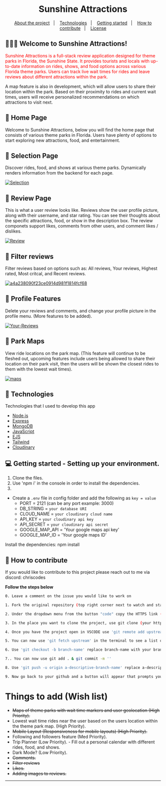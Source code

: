 <h1 align="center">
 Sunshine Attractions
</h1>

<p align="center">
  <a href="#-about-the-project">About the project</a>&nbsp;&nbsp;&nbsp;|&nbsp;&nbsp;&nbsp;
  <a href="#-technologies">Technologies</a>&nbsp;&nbsp;&nbsp;|&nbsp;&nbsp;&nbsp;
  <a href="#-getting-started">Getting started</a>&nbsp;&nbsp;&nbsp;|&nbsp;&nbsp;&nbsp;
  <a href="#-how-to-contribute">How to contribute</a>&nbsp;&nbsp;&nbsp;|&nbsp;&nbsp;&nbsp;
  <a href="#-license">License</a>
</p>

## 👨🏻‍💻 Welcome to Sunshine Attractions!

<p align="left" style="color: red;"> Sunshine Attractions is a full-stack review application designed for theme parks in Florida, the Sunshine State. It provides tourists and locals with up-to-date information on rides, shows, and food options across various Florida theme parks. Users can track live wait times for rides and leave reviews about different attractions within the park.

A map feature is also in development, which will allow users to share their location within the park. Based on their proximity to rides and current wait times, users will receive personalized recommendations on which attractions to visit next.</p>

## 🔆 Home Page

<p align="left">
 Welcome to Sunshine Attractions, below you will find the home page that consists of various theme parks in Florida. Users have plenty of options to start exploring new attractions, food, and entertainment.
</p>

## 🔆 Selection Page

<p align="left">
 Discover rides, food, and shows at various theme parks. Dynamically renders information from the backend for each page.
</p>

<p align="left">
<a href="https://ibb.co/092QsmM"><img src="https://i.ibb.co/PWjtDFh/Selection.jpg" alt="Selection" border="0"></a>
</p>

## 🔆 Review Page

<p align="left">
This is what a user review looks like. Reviews show the user profile picture, along with their username, and star rating. You can see their thoughts about the specific attractions, food, or show in the description box. The review componets support likes, comments from other users, and comment likes / dislikes.
</p>

<p align="left">
<a href="https://ibb.co/zG2CDCP"><img src="https://i.ibb.co/xJgwdwz/Review.jpg" alt="Review" border="0"></a><br />
</p>

## 🔆 Filter reviews
<p align="left">
Filter reviews based on options such as: All reviews, Your reviews, Highest rated, Most critcal, and Recent reviews.
</p>

<p align="left">
<a href="https://ibb.co/hL2tJ6Y"><img src="https://i.ibb.co/34SL93R/a4a238090f23ce0914d981f1814fcf68.png" alt="a4a238090f23ce0914d981f1814fcf68" border="0"></a>
</p>

## 🔆 Profile Features
<p align="left">
Delete your reviews and comments, and change your profile picture in the profile menu. (More features to be added).
</p>

<p align="left">
<a href="https://ibb.co/S3cgZBr"><img src="https://i.ibb.co/87bwQ9c/Your-Reviews.png" alt="Your-Reviews" border="0"></a>
</p>

## 🔆 Park Maps
<p align="left">
View ride locations on the park map. (This feature will continue to be fleshed out, upcoming features include users being allowed to share their location on their park visit, then the users will be shown the closest rides to them with the lowest wait times).
</p>

<p align="left">
<a href="https://ibb.co/JzZZzTn"><img src="https://i.ibb.co/THyyHGc/maps.png" alt="maps" border="0"></a><br>
</p>

## 🚀 Technologies

Technologies that I used to develop this app

- [Node.js](https://nodejs.org/en/)
- [Express](https://expressjs.com/pt-br/)
- [MongoDB](https://www.w3schools.com/mongodb/)
- [JavaScript](https://www.javascript.com/)
- [EJS](https://ejs.co/)
- [Tailwind](tailwindcss.com)
- [Cloudinary]([https://cloudinary.com/])

## 💻 Getting started - Setting up your environment.

1. Clone the files.
2. Use 'npm i' in the console in order to install the dependencies.
3. 
- Create a `.env` file in config folder and add the following as `key = value`
  - PORT = 2121 (can be any port example: 3000)
  - DB_STRING = `your database URI`
  - CLOUD_NAME = `your cloudinary cloud name`
  - API_KEY = `your cloudinary api key`
  - API_SECRET = `your cloudinary api secret`
  - GOOGLE_MAP_API = 'Your google maps api key'
  - GOOGLE_MAP_ID = 'Your google maps ID'

Install the dependencies: npm install

## 🤔 How to contribute

If you would like to contribute to this project please reach out to me via discord: chriscodes

**Follow the steps below**

```bash
0. Leave a comment on the issue you would like to work on 

1. Fork the original repository (top right corner next to watch and star buttons)

2. Under the dropdown menu from the button "code" copy the HTTPS link (from your forked repository) 'https://github.com/(your username)/Sunshine-attractions.git'

3. In the place you want to clone the project, use git clone (your https link here)

4. Once you have the project open in VSCODE use 'git remote add upstream  https://github.com/ChrisMunozCodes/Sunshine-attractions.git' in the terminal, this will track the main repository 

5. You can now use 'git fetch upstream' in the terminal to see a list of the different branches.

6. Use 'git checkout -b branch-name' replace branch-name with your branch. This will create a new branch for you to work within

7.. You can now use git add . & git commit -m '' 

8. Use 'git push -u origin a-descriptive-branch-name' replace a-descriptive-branch-name with your branch name (this will push all your code)

9. Now go back to your github and a button will appear that prompts you to make a pull request
```

# Things to add (Wish list)
- ~~Maps of theme parks with wait time markers and user geolocation (High Priority).~~
- Lowest wait time rides near the user based on the users location within the theme park map. (High Priority).
- ~~Mobile Layout (Responsiveness for mobile layouts) (High Priority).~~
- Following and followers feature (Med Priority).
- Trip Planner (Low Priority). - Fill out a personal calendar with different rides, food, and shows.
- Dark Mode? (Low Priority).
- ~~Comments.~~
- ~~Filter reviews~~
- ~~Likes.~~
- ~~Adding images to reviews.~~


---
